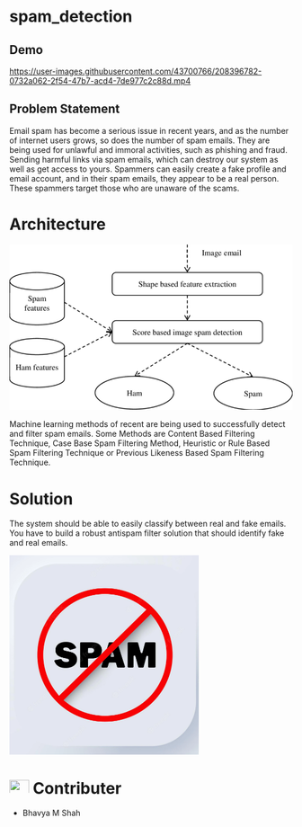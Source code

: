 # spam_detection

## Demo

https://user-images.githubusercontent.com/43700766/208396782-0732a062-2f54-47b7-acd4-7de977c2c88d.mp4


## Problem Statement
Email spam has become a serious issue in recent years, and as the number of internet
users grows, so does the number of spam emails. They are being used for unlawful and
immoral activities, such as phishing and fraud. Sending harmful links via spam emails,
which can destroy our system as well as get access to yours. Spammers can easily create
a fake profile and email account, and in their spam emails, they appear to be a real
person. These spammers target those who are unaware of the scams.

# Architecture
![](arc.png)

Machine learning methods of recent are being used to successfully detect
and filter spam emails. Some Methods are Content Based Filtering Technique, Case
Base Spam Filtering Method, Heuristic or Rule Based Spam Filtering Technique or
Previous Likeness Based Spam Filtering Technique.
# Solution

The system should be able to easily classify between real and fake emails.
You have to build a robust antispam filter solution that should identify fake and real emails.

![](spam_op.png)

# <img src="https://raw.githubusercontent.com/TheDudeThatCode/TheDudeThatCode/master/Assets/Developer.gif" width=35 height=25> Contributer
- Bhavya M Shah
